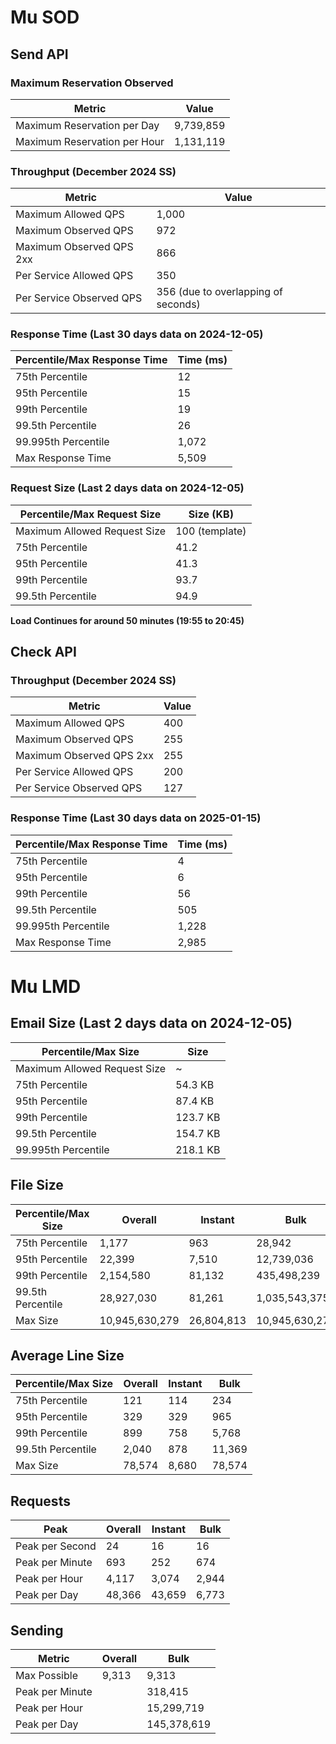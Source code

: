 # Mu SOD

## Send API

### Maximum Reservation Observed
| Metric                          | Value       |
|---------------------------------|-------------|
| Maximum Reservation per Day     | 9,739,859   |
| Maximum Reservation per Hour    | 1,131,119   |

### Throughput (December 2024 SS)
| Metric                   | Value                               |
|--------------------------|-------------------------------------|
| Maximum Allowed QPS      | 1,000                               |
| Maximum Observed QPS     | 972                                 |
| Maximum Observed QPS 2xx | 866                                 |
| Per Service Allowed QPS  | 350                                 |
| Per Service Observed QPS | 356 (due to overlapping of seconds) |

### Response Time (Last 30 days data on 2024-12-05)
| Percentile/Max Response Time    | Time (ms)   |
|---------------------------------|-------------|
| 75th Percentile                 | 12          |
| 95th Percentile                 | 15          |
| 99th Percentile                 | 19          |
| 99.5th Percentile               | 26          |
| 99.995th Percentile             | 1,072       |
| Max Response Time               | 5,509       |

### Request Size (Last 2 days data on 2024-12-05)
| Percentile/Max Request Size  | Size (KB)      |
|------------------------------|----------------|
| Maximum Allowed Request Size | 100 (template) |
| 75th Percentile              | 41.2           |
| 95th Percentile              | 41.3           |
| 99th Percentile              | 93.7           |
| 99.5th Percentile            | 94.9           |

**Load Continues for around 50 minutes (19:55 to 20:45)**

## Check API

### Throughput (December 2024 SS)
| Metric                          | Value       |
|---------------------------------|-------------|
| Maximum Allowed QPS             | 400         |
| Maximum Observed QPS            | 255         |
| Maximum Observed QPS 2xx        | 255         |
| Per Service Allowed QPS         | 200         |
| Per Service Observed QPS        | 127         |

### Response Time (Last 30 days data on 2025-01-15)
| Percentile/Max Response Time    | Time (ms)   |
|---------------------------------|-------------|
| 75th Percentile                 | 4           |
| 95th Percentile                 | 6           |
| 99th Percentile                 | 56          |
| 99.5th Percentile               | 505         |
| 99.995th Percentile             | 1,228       |
| Max Response Time               | 2,985       |


# Mu LMD

## Email Size (Last 2 days data on 2024-12-05)
| Percentile/Max Size          | Size     |
|------------------------------|----------|
| Maximum Allowed Request Size | ~        |
| 75th Percentile              | 54.3 KB  |
| 95th Percentile              | 87.4 KB  |
| 99th Percentile              | 123.7 KB |
| 99.5th Percentile            | 154.7 KB |
| 99.995th Percentile          | 218.1 KB |


## File Size

| Percentile/Max Size | Overall        | Instant    | Bulk           |
|---------------------|----------------|------------|----------------|
| 75th Percentile     | 1,177          | 963        | 28,942         |
| 95th Percentile     | 22,399         | 7,510      | 12,739,036     |
| 99th Percentile     | 2,154,580      | 81,132     | 435,498,239    |
| 99.5th Percentile   | 28,927,030     | 81,261     | 1,035,543,375  |
| Max Size            | 10,945,630,279 | 26,804,813 | 10,945,630,279 |

## Average Line Size

| Percentile/Max Size | Overall       | Instant       | Bulk           |
|---------------------|---------------|---------------|----------------|
| 75th Percentile     | 121           | 114           | 234            |
| 95th Percentile     | 329           | 329           | 965            |
| 99th Percentile     | 899           | 758           | 5,768          |
| 99.5th Percentile   | 2,040         | 878           | 11,369         |
| Max Size            | 78,574        | 8,680         | 78,574         |

## Requests

| Peak                | Overall       | Instant       | Bulk           |
|---------------------|---------------|---------------|----------------|
| Peak per Second     | 24            | 16            | 16             |
| Peak per Minute     | 693           | 252           | 674            |
| Peak per Hour       | 4,117         | 3,074         | 2,944          |
| Peak per Day        | 48,366        | 43,659        | 6,773          |

## Sending

| Metric              | Overall       | Bulk          |
|---------------------|---------------|---------------|
| Max Possible        | 9,313         | 9,313         |
| Peak per Minute     |               | 318,415       |
| Peak per Hour       |               | 15,299,719    |
| Peak per Day        |               | 145,378,619   |
